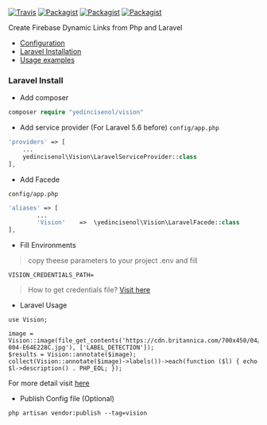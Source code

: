 
[![Travis](https://img.shields.io/travis/yedincisenol/vision.svg?style=for-the-badge)]()
[![Packagist](https://img.shields.io/packagist/dt/yedincisenol/vision.svg?style=for-the-badge)]()
[![Packagist](https://img.shields.io/packagist/v/yedincisenol/vision.svg?style=for-the-badge)]()
[![Packagist](https://img.shields.io/packagist/l/yedincisenol/vision.svg?style=for-the-badge)]()

Create Firebase Dynamic Links from Php and Laravel

* <a href="#php-config">Configuration</a>
* <a href="#laravel-install"> Laravel Installation</a>
* <a href="#usage">Usage examples</a>

### <a name="laravel-install"></a> Laravel Install

- Add composer
```php
composer require "yedincisenol/vision"
```

- Add service provider (For Laravel 5.6 before) 
`config/app.php`

```php
'providers' => [
    ...
    yedincisenol\Vision\LaravelServiceProvider::class
],
```

- Add Facede

`config/app.php`

```php
'aliases' => [
        ...
        'Vision'    =>  \yedincisenol\Vision\LaravelFacede::class
],
```

- Fill Environments
> copy theese parameters to your project .env and fill
```
VISION_CREDENTIALS_PATH=
```

> How to get credentials file? <a href="http://googlecloudplatform.github.io/google-cloud-php/#/docs/google-cloud/v0.73.0/guides/authentication">Visit here</a>

- Laravel Usage
```
use Vision;

image = Vision::image(file_get_contents('https://cdn.britannica.com/700x450/04/1304-004-E64E228C.jpg'), ['LABEL_DETECTION']);
$results = Vision::annotate($image);
collect(Vision::annotate($image)->labels())->each(function ($l) { echo $l->description() . PHP_EOL; });
```

For more detail visit <a href="http://googlecloudplatform.github.io/google-cloud-php/#/docs/cloud-vision/v0.15.2/vision/readme">here</a>

- Publish Config file (Optional)

```$xslt
php artisan vendor:publish --tag=vision
```
